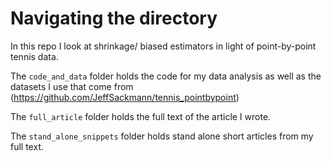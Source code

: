 # Navigating the directory

In this repo I look at shrinkage/ biased estimators in light of point-by-point tennis data. 

The `code_and_data` folder holds the code for my data analysis as well as the datasets I use that come from (https://github.com/JeffSackmann/tennis_pointbypoint)

The `full_article` folder holds the full text of the article I wrote.

The `stand_alone_snippets` folder holds stand alone short articles from my full text.
